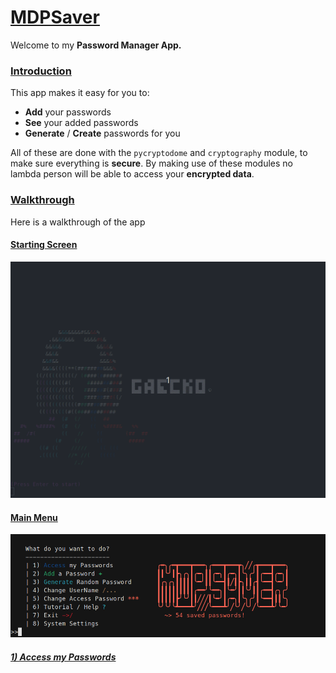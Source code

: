 # <ins> MDPSaver </ins>

Welcome to my **Password Manager App.** 


### <ins> Introduction </ins> 
This app makes it easy for you to:
* **Add** your passwords
* **See** your added passwords
* **Generate** / **Create** passwords for you

All of these are done with the `pycryptodome` and `cryptography` module, to make sure everything is **secure**. By making use of these modules no lambda person will be able to access your **encrypted data**. 

### <ins> Walkthrough </ins>
Here is a walkthrough of the app

#### <ins> Starting Screen </ins>
![Starting Screen](.git_files/StartingScreen.gif)

#### <ins> Main Menu </ins>
![Main Menu](.git_files/MainMenu.png?raw=true "Main Menu")

##### <ins> 1) Access my Passwords </ins>